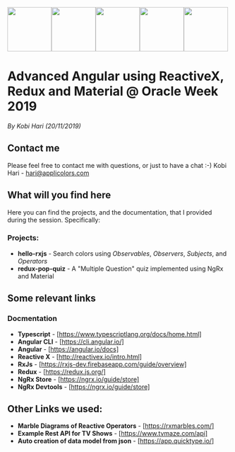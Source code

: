 <img src="https://github.com/kobi2294/OracleWeek2019/blob/master/presentations/Logo.png" data-canonical-src="https://github.com/kobi2294/OracleWeek2019/blob/master/presentations/Logo.png" height="100"><img src="https://github.com/kobi2294/OracleWeek2019/blob/master/presentations/Angular.png" data-canonical-src="https://github.com/kobi2294/OracleWeek2019/blob/master/presentations/Angular.png" height="100"><img src="https://github.com/kobi2294/OracleWeek2019/blob/master/presentations/RxJS.png" data-canonical-src="https://github.com/kobi2294/OracleWeek2019/blob/master/presentations/RxJS.png" height="100"><img src="https://github.com/kobi2294/OracleWeek2019/blob/master/presentations/NgRx.png" data-canonical-src="https://github.com/kobi2294/OracleWeek2019/blob/master/presentations/NgRx.png" height="100"><img src="https://github.com/kobi2294/OracleWeek2019/blob/master/presentations/Material.png" data-canonical-src="https://github.com/kobi2294/OracleWeek2019/blob/master/presentations/Material.png" height="100">

# Advanced Angular using ReactiveX, Redux and Material @ Oracle Week 2019
*By Kobi Hari (20/11/2019)*

## Contact me
Please feel free to contact me with questions, or just to have a chat :-)
Kobi Hari - hari@applicolors.com

## What will you find here
Here you can find the projects, and the documentation, that I provided during the session. 
Specifically:
### Projects:
- **hello-rxjs** - Search colors using *Observables*, *Observers*, *Subjects*, and *Operators*
- **redux-pop-quiz** - A "Multiple Question" quiz implemented using NgRx and Material

## Some relevant links
### Docmentation
- **Typescript** - [https://www.typescriptlang.org/docs/home.html]
- **Angular CLI** - [https://cli.angular.io/]
- **Angular** - [https://angular.io/docs]
- **Reactive X** - [http://reactivex.io/intro.html]
- **RxJs** - [https://rxjs-dev.firebaseapp.com/guide/overview]
- **Redux** - [https://redux.js.org/]
- **NgRx Store** - [https://ngrx.io/guide/store]
- **NgRx Devtools** - [https://ngrx.io/guide/store]

## Other Links we used:
- **Marble Diagrams of Reactive Operators** - [https://rxmarbles.com/]
- **Example Rest API for TV Shows** - [https://www.tvmaze.com/api]
- **Auto creation of data model from json** - [https://app.quicktype.io/]


